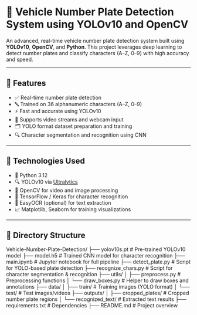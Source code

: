 # 🚗 Vehicle Number Plate Detection System using YOLOv10 and OpenCV

An advanced, real-time vehicle number plate detection system built using **YOLOv10**, **OpenCV**, and **Python**. This project leverages deep learning to detect number plates and classify characters (A–Z, 0–9) with high accuracy and speed.

---

## 📌 Features

- ✅ Real-time number plate detection
- 🔤 Trained on 36 alphanumeric characters (A–Z, 0–9)
- ⚡ Fast and accurate using YOLOv10
- 🎥 Supports video streams and webcam input
- 🗂️ YOLO format dataset preparation and training
- 🔍 Character segmentation and recognition using CNN

---

## 🧠 Technologies Used

- 🐍 Python 3.12
- 🔍 YOLOv10 via [Ultralytics](https://github.com/ultralytics/ultralytics)
- 🎥 OpenCV for video and image processing
- 🧠 TensorFlow / Keras for character recognition
- 🧾 EasyOCR (optional) for text extraction
- 📈 Matplotlib, Seaborn for training visualizations

---

## 📁 Directory Structure
Vehicle-Number-Plate-Detection/
├── yolov10s.pt # Pre-trained YOLOv10 model
├── model.h5 # Trained CNN model for character recognition
├── main.ipynb # Jupyter notebook for full pipeline
├── detect_plate.py # Script for YOLO-based plate detection
├── recognize_chars.py # Script for character segmentation & recognition
├── utils/
│ ├── preprocess.py # Preprocessing functions
│ └── draw_boxes.py # Helper to draw boxes and annotations
├── data/
│ ├── train/ # Training images (YOLO format)
│ └── test/ # Test images/videos
├── outputs/
│ ├── cropped_plates/ # Cropped number plate regions
│ └── recognized_text/ # Extracted text results
├── requirements.txt # Dependencies
├── README.md # Project overview

